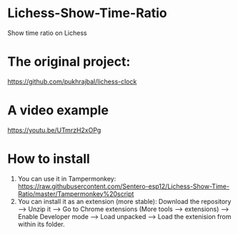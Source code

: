 # Lichess-Show-Time-Ratio
Show time ratio on Lichess

# The original project:
https://github.com/pukhrajbal/lichess-clock

# A video example
https://youtu.be/UTmrzH2xOPg


# How to install
1. You can use it in Tampermonkey:
https://raw.githubusercontent.com/Sentero-esp12/Lichess-Show-Time-Ratio/master/Tampermonkey%20script
2. You can install it as an extension (more stable):
Download the repository --> Unzip it --> Go to Chrome extensions (More tools --> extensions) --> Enable Developer mode --> Load unpacked --> Load the extenision from within its folder.


